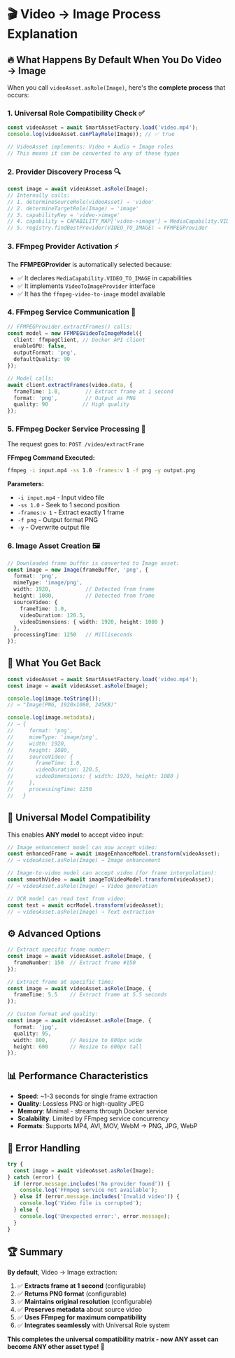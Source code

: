 # 🎬 Video → Image Process Explanation

## 🔥 What Happens By Default When You Do Video → Image

When you call `videoAsset.asRole(Image)`, here's the **complete process** that occurs:

### 1. **Universal Role Compatibility Check** ✅
```typescript
const videoAsset = await SmartAssetFactory.load('video.mp4');
console.log(videoAsset.canPlayRole(Image)); // ✅ true

// VideoAsset implements: Video + Audio + Image roles
// This means it can be converted to any of these types
```

### 2. **Provider Discovery Process** 🔍
```typescript
const image = await videoAsset.asRole(Image);
// Internally calls:
// 1. determineSourceRole(videoAsset) → 'video'
// 2. determineTargetRole(Image) → 'image' 
// 3. capabilityKey = 'video->image'
// 4. capability = CAPABILITY_MAP['video->image'] = MediaCapability.VIDEO_TO_IMAGE
// 5. registry.findBestProvider(VIDEO_TO_IMAGE) → FFMPEGProvider
```

### 3. **FFmpeg Provider Activation** ⚡
The **FFMPEGProvider** is automatically selected because:
- ✅ It declares `MediaCapability.VIDEO_TO_IMAGE` in capabilities
- ✅ It implements `VideoToImageProvider` interface
- ✅ It has the `ffmpeg-video-to-image` model available

### 4. **FFmpeg Service Communication** 🐳
```typescript
// FFMPEGProvider.extractFrames() calls:
const model = new FFMPEGVideoToImageModel({
  client: ffmpegClient, // Docker API client
  enableGPU: false,
  outputFormat: 'png',
  defaultQuality: 90
});

// Model calls:
await client.extractFrames(video.data, {
  frameTime: 1.0,        // Extract frame at 1 second
  format: 'png',         // Output as PNG
  quality: 90           // High quality
});
```

### 5. **FFmpeg Docker Service Processing** 🔧
The request goes to: `POST /video/extractFrame`

**FFmpeg Command Executed:**
```bash
ffmpeg -i input.mp4 -ss 1.0 -frames:v 1 -f png -y output.png
```

**Parameters:**
- `-i input.mp4` - Input video file
- `-ss 1.0` - Seek to 1 second position  
- `-frames:v 1` - Extract exactly 1 frame
- `-f png` - Output format PNG
- `-y` - Overwrite output file

### 6. **Image Asset Creation** 🖼️
```typescript
// Downloaded frame buffer is converted to Image asset:
const image = new Image(frameBuffer, 'png', {
  format: 'png',
  mimeType: 'image/png', 
  width: 1920,           // Detected from frame
  height: 1080,          // Detected from frame
  sourceVideo: {
    frameTime: 1.0,
    videoDuration: 120.5,
    videoDimensions: { width: 1920, height: 1080 }
  },
  processingTime: 1250   // Milliseconds
});
```

## 🎯 **What You Get Back**

```typescript
const videoAsset = await SmartAssetFactory.load('video.mp4');
const image = await videoAsset.asRole(Image);

console.log(image.toString());
// → "Image(PNG, 1920x1080, 245KB)"

console.log(image.metadata);
// → {
//     format: 'png',
//     mimeType: 'image/png',
//     width: 1920,
//     height: 1080,
//     sourceVideo: {
//       frameTime: 1.0,
//       videoDuration: 120.5,
//       videoDimensions: { width: 1920, height: 1080 }
//     },
//     processingTime: 1250
//   }
```

## 🚀 **Universal Model Compatibility**

This enables **ANY model** to accept video input:

```typescript
// Image enhancement model can now accept video:
const enhancedFrame = await imageEnhanceModel.transform(videoAsset);
// → videoAsset.asRole(Image) → Image enhancement

// Image-to-video model can accept video (for frame interpolation):
const smoothVideo = await imageToVideoModel.transform(videoAsset);  
// → videoAsset.asRole(Image) → Video generation

// OCR model can read text from video:
const text = await ocrModel.transform(videoAsset);
// → videoAsset.asRole(Image) → Text extraction
```

## ⚙️ **Advanced Options**

```typescript
// Extract specific frame number:
const image = await videoAsset.asRole(Image, {
  frameNumber: 150  // Extract frame #150
});

// Extract frame at specific time:
const image = await videoAsset.asRole(Image, {
  frameTime: 5.5    // Extract frame at 5.5 seconds
});

// Custom format and quality:
const image = await videoAsset.asRole(Image, {
  format: 'jpg',
  quality: 95,
  width: 800,       // Resize to 800px wide
  height: 600       // Resize to 600px tall
});
```

## 📊 **Performance Characteristics**

- **Speed**: ~1-3 seconds for single frame extraction
- **Quality**: Lossless PNG or high-quality JPEG
- **Memory**: Minimal - streams through Docker service
- **Scalability**: Limited by FFmpeg service concurrency
- **Formats**: Supports MP4, AVI, MOV, WebM → PNG, JPG, WebP

## 🔄 **Error Handling**

```typescript
try {
  const image = await videoAsset.asRole(Image);
} catch (error) {
  if (error.message.includes('No provider found')) {
    console.log('FFmpeg service not available');
  } else if (error.message.includes('Invalid video')) {
    console.log('Video file is corrupted');
  } else {
    console.log('Unexpected error:', error.message);
  }
}
```

## 🏆 **Summary**

**By default**, Video → Image extraction:
1. ✅ **Extracts frame at 1 second** (configurable)
2. ✅ **Returns PNG format** (configurable) 
3. ✅ **Maintains original resolution** (configurable)
4. ✅ **Preserves metadata** about source video
5. ✅ **Uses FFmpeg for maximum compatibility**
6. ✅ **Integrates seamlessly** with Universal Role system

**This completes the universal compatibility matrix - now ANY asset can become ANY other asset type!** 🚀
